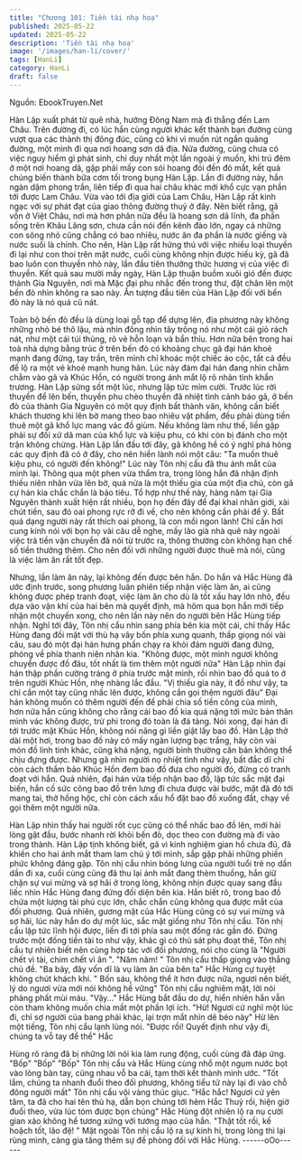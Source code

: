 ```yaml
---
title: "Chương 101: Tiền tài nhạ hoạ"
published: 2025-05-22
updated: 2025-05-22
description: 'Tiền tài nhạ hoạ'
image: '/images/han-li/cover/'
tags: [HanLi]
category: HanLi
draft: false
---
```


Nguồn: EbookTruyen.Net

Hàn Lập xuất phát từ quê nhà, hướng Đông Nam mà đi thẳng đến
Lam Châu.
Trên đường đi, có lúc hắn cùng người khác kết thành bạn đường
cùng vượt qua các thành thị đông đúc, cũng có khi vì muốn rút
ngắn quãng đường, một mình đi qua nơi hoang sơn dã địa. Nửa
đường, cũng chưa có việc nguy hiểm gì phát sinh, chỉ duy nhất
một lần ngoài ý muốn, khi trú đêm ở một nơi hoang dã, gặp phải
mấy con sói hoang đói đến đỏ mắt, kết quả chúng biến thành bữa
cơm tối trong bụng Hàn Lập.
Lần đi đường này, hắn ngàn dặm phong trần, liên tiếp đi qua hai
châu khác mới khổ cực vạn phần tới được Lam Châu.
Vừa vào tới địa giới của Lam Châu, Hàn Lập rất kinh ngạc với sự
phát đạt của giao thông đường thuỷ ở đây. Nên biết rằng, gã vốn
ở Việt Châu, nơi mà hơn phân nửa đều là hoang sơn dã lĩnh, đa
phần sống trên Khâu Lăng sơn, chưa cần nói đến kênh đào lớn,
ngay cả những con sông nhỏ cũng chẳng có bao nhiêu, nước ăn
đa phần là nước giếng và nước suối là chính.
Cho nên, Hàn Lập rất hứng thú với việc nhiều loại thuyền đi lại
như con thoi trên mặt nước, cuối cùng không nhịn được hiếu kỳ,
gã đã bao luôn con thuyền nhỏ này, lần đầu tiên thưởng thức
hương vị của việc đi thuyền.
Kết quả sau mười mấy ngày, Hàn Lập thuận buồm xuôi gió đến
được thành Gia Nguyên, nơi mà Mặc đại phu nhắc đến trong thư,
đặt chân lên một bến đò nhìn không ra sao này.
Ấn tượng đầu tiên của Hàn Lập đối với bến đò này là nó quá cũ
nát.

Toàn bộ bến đò đều là dùng loại gỗ tạp để dựng lên, địa phương
này không những nhỏ bé thô lậu, mà nhìn đông nhìn tây trông nó
như một cái giỏ rách nát, như một cái túi thủng, rõ vẻ hỗn loạn và
bẩn thỉu. Hơn nữa bên trong hai toà nhà dựng bằng trúc ở trên
bến đò có khoảng chục gã đại hán khoẻ mạnh đang đứng, tay
trần, trên mình chỉ khoác một chiếc áo cộc, tất cả đều để lộ ra một
vẻ khoẻ mạnh hung hãn.
Lúc này đám đại hán đang nhìn chằm chằm vào gã và Khúc Hồn,
có người trong ánh mắt lộ rõ nhãn tình khẩn trương.
Hàn Lập sửng sốt một lúc, nhưng lập tức mỉm cười.
Trước lúc rời thuyền để lên bến, thuyền phu chèo thuyền đã nhiệt
tình cảnh báo gã, ở bến đò của thành Gia Nguyên có một quy
định bất thành văn, không cần biết khách thương khi lên bờ mang
theo bao nhiêu vật phẩm, đều phải dùng tiền thuê một gã khổ lực
mang vác đồ giùm. Nếu không làm như thế, liền gặp phải sự đối
xử dã man của khổ lực và kiệu phu, có khi còn bị đánh cho một
trận không chừng.
Hàn Lập lần đầu tới đây, gã không hề có ý nghĩ phá hỏng các quy
định đã có ở đây, cho nên hiền lành nói một câu:
"Ta muốn thuê kiệu phu, có người đến không!"
Lúc này Tôn nhị cẩu đã thu ánh mắt của mình lại. Thông qua một
phen vừa thẩm tra, trong lòng hắn đã nhận định thiếu niên nhân
vừa lên bờ, quá nửa là một thiếu gia của một địa chủ, còn gã cự
hán kia chắc chắn là bảo tiêu. Tổ hợp như thế này, hàng năm tại
Gia Nguyên thành xuất hiện rất nhiều, bọn họ đến đây để đại khai
nhãn giới, xài chút tiền, sau đó oai phong rực rỡ đi về, cho nên
không cần phải để ý.
Bất quá dạng người này rất thích oai phong, là con mồi ngon
lành! Chỉ cần hơi cung kính nói với bọn họ vài câu dễ nghe, mấy
lão già nhà quê này ngoài việc trả tiền vận chuyển đã nói từ trước
ra, thông thường còn không hạn chế số tiền thưởng thêm. Cho
nên đối với những người được thuê mà nói, cũng là việc làm ăn
rất tốt đẹp.

Nhưng, lần làm ăn này, lại không đến được bên hắn. Do hắn và
Hắc Hùng đã ước định trước, song phương luân phiên tiếp nhận
việc làm ăn, ai cũng không được phép tranh đoạt, việc làm ăn cho
dù là tốt xấu hay lớn nhỏ, đều dựa vào vận khí của hai bên mà
quyết định, mà hôm qua bọn hắn mới tiếp nhận một chuyến xong,
cho nên lần này nên do người bên Hắc Hùng tiếp nhận.
Nghĩ tới đây, Tôn nhị cẩu nhìn sang phía bên kia một cái, chỉ thấy
Hắc Hùng đang đối mặt với thủ hạ vây bốn phía xung quanh, thấp
giọng nói vài câu, sau đó một đại hán hưng phấn chạy ra khỏi
đám người đang đứng, phóng về phía thanh niên nhân kia.
"Không được, một mình ngươi không chuyển được đồ đâu, tốt
nhất là tìm thêm một người nữa" Hàn Lập nhìn đại hán thập phần
cường tráng ở phía trước mặt mình, rồi nhìn bao đồ quá to ở trên
người Khúc Hồn, nhẹ nhàng lắc đầu.
"Vị thiếu gia này, ít đồ như vậy, ta chỉ cần một tay cũng nhấc lên
được, không cần gọi thêm người đâu" Đại hán không muốn có
thêm người đến để phải chia số tiền công của mình, hơn nữa hắn
cũng không cho rằng cái bao đồ kia quá nặng tới mức bản thân
mình vác không được, trừ phi trong đó toàn là đá tảng.
Nói xong, đại hán đi tới trước mặt Khúc Hồn, không nói năng gì
liền giật lấy bao đồ.
Hàn Lập thở dài một hơi, trong bao đồ này có mấy ngàn lượng
bạc trắng, hãy còn vài món đồ linh tinh khác, cũng khá nặng,
người bình thường căn bản không thể chịu đựng được.
Nhưng gã nhìn người nọ nhiệt tình như vậy, bất đắc dĩ chỉ còn
cách thầm bảo Khúc Hồn đem bao đồ đưa cho người đó, đừng có
tranh đoạt với hắn.
Quả nhiên, đại hán vừa tiếp nhận bao đồ, lập tức sắc mặt đại
biến, hắn cố sức cõng bao đồ trên lưng đi chưa được vài bước,
mặt đã đỏ tới mang tai, thở hồng hộc, chỉ còn cách xấu hổ đặt
bao đồ xuống đất, chạy về gọi thêm một người nữa.

Hàn Lập nhìn thấy hai người rốt cục cũng có thể nhấc bao đồ lên,
mới hài lòng gật đầu, bước nhanh rời khỏi bến đò, dọc theo con
đường mà đi vào trong thành.
Hàn Lập tịnh không biết, gã vì kinh nghiệm gian hồ chưa đủ, đã
khiến cho hai ánh mắt tham lam chú ý tới mình, sắp gặp phải
những phiền phức không đáng gặp.
Tôn nhị cẩu nhìn bóng lưng của người tuổi trẻ nọ dần dần đi xa,
cuối cùng cũng đã thu lại ánh mắt đang thèm thuồng, hắn giữ
chặn sự vui mừng và sợ hãi ở trong lòng, không nhịn được quay
sang đầu liếc nhìn Hắc Hùng đang đứng đối diện bên kia. Hắn
biết rõ, trong bao đồ chứa một lượng tài phú cực lớn, chắc chắn
cũng không qua được mắt của đối phương.
Quả nhiên, gương mặt của Hắc Hùng cũng có sự vui mừng và sợ
hãi, lúc này hắn do dự một lúc, sắc mặt giống như Tôn nhị cẩu.
Tôn nhị cẩu lập tức lĩnh hội được, liền đi tới phía sau một đống
rác gần đó. Đứng trước một đống tiền tài to như vậy, khác gì có
thù sát phụ đoạt thê, Tôn nhị cẩu tự nhiên biết nên cùng hợp tác
với đối phương, nói cho cùng là "Người chết vì tài, chim chết vì ăn
".
"Năm năm! " Tôn nhị cẩu thấp giọng vào thẳng chủ đề.
"Ba bảy, đây vốn dĩ là vụ làm ăn của bên ta" Hắc Hùng cự tuyệt
không chút khách khí.
" Bốn sáu, không thể ít hơn được nữa, ngươi nên biết, lý do ngươi
vừa mới nói không hề vững" Tôn nhị cẩu nghiêm mặt, lời nói
phảng phất mùi máu.
"Vậy…" Hắc Hùng bắt đầu do dự, hiển nhiên hắn vẫn còn tham
không muốn chia mất một phần lợi ích.
"Hừ! Ngươi cứ nghĩ một lúc đi, chỉ sợ người của bang phái khác,
lại trợn mắt nhìn dê béo này" Hừ lên một tiếng, Tôn nhị cẩu lạnh
lùng nói.
"Được rồi! Quyết định như vậy đi, chúng ta vỗ tay để thề" Hắc

Hùng rõ ràng đã bị những lời nói kia làm rung động, cuối cùng đã
đáp ứng.
"Bốp" "Bốp" "Bốp" Tôn nhị cẩu và Hắc Hùng cùng nhổ một ngụm
nước bọt vào lòng bàn tay, cũng nhau vỗ ba cái, tạm thời kết
thành minh ước.
"Tốt lắm, chúng ta nhanh đuổi theo đối phương, không tiểu tử này
lại đi vào chỗ đông người mất" Tôn nhị cẩu vội vàng thúc giục.
"Hắc hắc! Ngươi cứ yên tâm, ta đã cho hai tên thủ hạ, dẫn bọn
chúng tới hẻm Hắc Thuỷ rồi, hiện giờ đuổi theo, vừa lúc tóm được
bọn chúng" Hắc Hùng đột nhiên lộ ra nụ cười gian xảo không hề
tương xứng với tướng mạo của hắn.
"Thật tốt rồi, kế hoặch tốt, lão đệ! " Mặt ngoài Tôn nhị cẩu lộ ra sự
kinh hỉ, trong lòng thì lại rùng mình, càng gia tăng thêm sự đề
phòng đối với Hắc Hùng.
------oOo------
